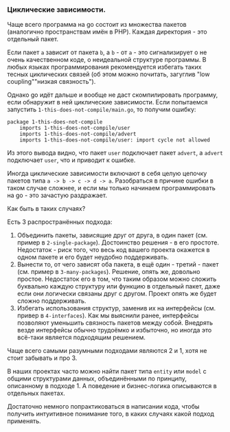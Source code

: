 ### Циклические зависимости.

Чаще всего программа на go состоит из множества пакетов (аналогично пространствам имён в PHP). Каждая директория - это отдельный пакет.

Если пакет `a` зависит от пакета `b`, а `b` - от `a` - это сигнализирует о не очень качественном коде, о неидеальной структуре программы. В любых языках программирования рекомендуется избегать таких тесных циклических связей (об этом можно почитать, загуглив "low coupling"\"низкая связность").

Однако go идёт дальше и вообще не даст скомпилировать программу, если обнаружит в ней циклические зависимости.
Если попытаемся запустить `1-this-does-not-compile/main.go`, то получим ошибку:

```
package 1-this-does-not-compile
	imports 1-this-does-not-compile/user
	imports 1-this-does-not-compile/advert
	imports 1-this-does-not-compile/user: import cycle not allowed
```
Из этого вывода видно, что пакет `user` подключает пакет `advert`, а `advert` подключает `user`, что и приводит к ошибке.

Иногда циклические зависимости включают в себя целую цепочку пакетов типа `a -> b -> c -> d -> a`. Разобраться в причине ошибки в таком случае сложнее, и если мы только начинаем программировать на go - это зачастую раздражает.

Как быть в таких случаях?

Есть 3 распространённых подхода:

1. Объединить пакеты, зависящие друг от друга, в один пакет (см. пример в `2-single-package`). Достоинство решения - в его простоте. Недостаток - риск того, что весь код вашего проекта окажется в одном пакете и его будет неудобно поддерживать.
2. Вынести то, от чего зависят оба пакета, в ещё один - третий - пакет (см. пример в `3-many-packages`). Решение, опять же, довольно простое. Недостаток его в том, что таким образом можно сложить буквально каждую структуру или функцию в отдельный пакет, даже если они логически связаны друг с другом. Проект опять же будет сложно поддерживать.
3. Избегать использования структур, заменив их на интерфейсы (см. привер в `4-interfaces`). Как мы выяснили ранее, интерфейсы позволяют уменьшить связность пакетов между собой. Внедрять везде интерфейсы обычно трудоёмко и избыточно, но иногда это всё-таки является подходящим решением.

Чаще всего самыми разумными подходами являются 2 и 1, хотя не стоит забывать и про 3.

В наших проектах часто можно найти пакет типа `entity` или `model` с общими структурами данных, объединёнными по принципу, описанному в подходе 1. А поведение и бизнес-логика описываются в отдельных пакетах. 

Достаточно немного попрактиковаться в написании кода, чтобы получить интуитивное понимание того, в каких случаях какой подход применять.
